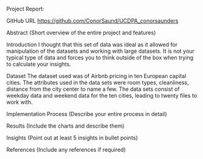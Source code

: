 Project Report:

GitHub URL
https://github.com/ConorSaund/UCDPA_conorsaunders

Abstract
(Short overview of the entire project and features)

Introduction
I thought that this set of data was ideal as it allowed for manipulation of the datasets and working with large datasets. It is not your typical type of data and forces you to think outside of the box when trying to calculate your insights.

Dataset
The dataset used was of Airbnb pricing in ten European capital cities. The attributes used in the data sets were room types, cleanliness, distance from the city center to name a few. The data sets consist of weekday data and weekend data for the ten cities, leading to twenty files to work with. 

Implementation Process
(Describe your entire process in detail)

Results
(Include the charts and describe them)

Insights
(Point out at least 5 insights in bullet points)

References
(Include any references if required)
